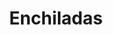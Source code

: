 ---
title: "Enchiladas"
price: "$15.00"
category: "Mexican-Cuisine"
img: "src/images/menu/burrito.jpg"
desc: "Three wrapped enchiladas with your choice of shreeded chicken or beef garnished with guacamole and sour cream"
---